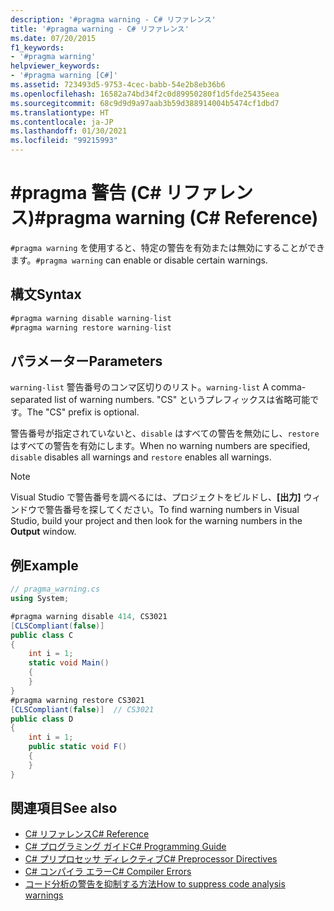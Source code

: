```yaml
---
description: '#pragma warning - C# リファレンス'
title: '#pragma warning - C# リファレンス'
ms.date: 07/20/2015
f1_keywords:
- '#pragma warning'
helpviewer_keywords:
- '#pragma warning [C#]'
ms.assetid: 723493d5-9753-4cec-babb-54e2b8eb36b6
ms.openlocfilehash: 16582a74bd34f2c0d89950280f1d5fde25435eea
ms.sourcegitcommit: 68c9d9d9a97aab3b59d388914004b5474cf1dbd7
ms.translationtype: HT
ms.contentlocale: ja-JP
ms.lasthandoff: 01/30/2021
ms.locfileid: "99215993"
---
```

# <a name="pragma-warning-c-reference"></a><span data-ttu-id="e48d2-103">#pragma 警告 (C# リファレンス)</span><span class="sxs-lookup"><span data-stu-id="e48d2-103">#pragma warning (C# Reference)</span></span>

<span data-ttu-id="e48d2-104">`#pragma warning` を使用すると、特定の警告を有効または無効にすることができます。</span><span class="sxs-lookup"><span data-stu-id="e48d2-104">`#pragma warning` can enable or disable certain warnings.</span></span>

## <a name="syntax"></a><span data-ttu-id="e48d2-105">構文</span><span class="sxs-lookup"><span data-stu-id="e48d2-105">Syntax</span></span>

```csharp
#pragma warning disable warning-list
#pragma warning restore warning-list
```

## <a name="parameters"></a><span data-ttu-id="e48d2-106">パラメーター</span><span class="sxs-lookup"><span data-stu-id="e48d2-106">Parameters</span></span>

 <span data-ttu-id="e48d2-107">`warning-list` 警告番号のコンマ区切りのリスト。</span><span class="sxs-lookup"><span data-stu-id="e48d2-107">`warning-list` A comma-separated list of warning numbers.</span></span> <span data-ttu-id="e48d2-108">"CS" というプレフィックスは省略可能です。</span><span class="sxs-lookup"><span data-stu-id="e48d2-108">The "CS" prefix is optional.</span></span>

 <span data-ttu-id="e48d2-109">警告番号が指定されていないと、`disable` はすべての警告を無効にし、`restore` はすべての警告を有効にします。</span><span class="sxs-lookup"><span data-stu-id="e48d2-109">When no warning numbers are specified, `disable` disables all warnings and `restore` enables all warnings.</span></span>

> [!NOTE]
> <span data-ttu-id="e48d2-110">Visual Studio で警告番号を調べるには、プロジェクトをビルドし、**[出力]** ウィンドウで警告番号を探してください。</span><span class="sxs-lookup"><span data-stu-id="e48d2-110">To find warning numbers in Visual Studio, build your project and then look for the warning numbers in the **Output** window.</span></span>

## <a name="example"></a><span data-ttu-id="e48d2-111">例</span><span class="sxs-lookup"><span data-stu-id="e48d2-111">Example</span></span>

```csharp
// pragma_warning.cs
using System;

#pragma warning disable 414, CS3021
[CLSCompliant(false)]
public class C
{
    int i = 1;
    static void Main()
    {
    }
}
#pragma warning restore CS3021
[CLSCompliant(false)]  // CS3021
public class D
{
    int i = 1;
    public static void F()
    {
    }
}
```

## <a name="see-also"></a><span data-ttu-id="e48d2-112">関連項目</span><span class="sxs-lookup"><span data-stu-id="e48d2-112">See also</span></span>

- [<span data-ttu-id="e48d2-113">C# リファレンス</span><span class="sxs-lookup"><span data-stu-id="e48d2-113">C# Reference</span></span>](../index.md)
- [<span data-ttu-id="e48d2-114">C# プログラミング ガイド</span><span class="sxs-lookup"><span data-stu-id="e48d2-114">C# Programming Guide</span></span>](../../programming-guide/index.md)
- [<span data-ttu-id="e48d2-115">C# プリプロセッサ ディレクティブ</span><span class="sxs-lookup"><span data-stu-id="e48d2-115">C# Preprocessor Directives</span></span>](./index.md)
- [<span data-ttu-id="e48d2-116">C# コンパイラ エラー</span><span class="sxs-lookup"><span data-stu-id="e48d2-116">C# Compiler Errors</span></span>](../compiler-messages/index.md)
- [<span data-ttu-id="e48d2-117">コード分析の警告を抑制する方法</span><span class="sxs-lookup"><span data-stu-id="e48d2-117">How to suppress code analysis warnings</span></span>](../../../fundamentals/code-analysis/suppress-warnings.md)
